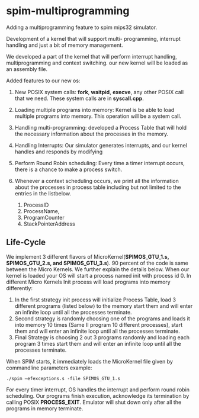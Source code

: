 # spim-multiprogramming
Adding a multiprogramming feature to spim mips32 simulator.


Development of a kernel that will support multi- programming, interrupt handling and just a
bit of memory management. 

We developed a part of the kernel that will perform interrupt handling, multiprogramming and context switching. our new kernel will be loaded as an assembly file.

Added features to our new os:

1) New POSIX system calls: **fork**, **waitpid**, **execve**, any other POSIX call that we need. These system
calls are in **syscall.cpp**.
2) Loading multiple programs into memory: Kernel is be able to load multiple programs into memory. This
operation will be a system call.
3) Handling multi-programming: developed a Process Table that will hold the necessary information
about the processes in the memory. 
4) Handling Interrupts: Our simulator generates interrupts, and our kernel handles and responds by modifying
5) Perform Round Robin scheduling: Every time a timer interrupt occurs, there is a chance to make a process switch.
6) Whenever a context scheduling occurs, we print all the information about the processes in process table including but not limited to the entries in the listbelow.

    1. ProcessID
    2. ProcessName,
    3. ProgramCounter
    4. StackPointerAddress


## Life-Cycle
We implement 3 different flavors of MicroKernel(**SPIMOS_GTU_1.s, SPIMOS_GTU_2.s, and
SPIMOS_GTU_3.s**). 90 percent of the code is same between the Micro Kernels. We further explain the details below.
When our kernel is loaded your OS will start a process named init with process id 0. In different Micro Kernels Init process will load programs into memory differently:


1) In the first strategy init process will initialize Process Table, load 3 different programs (listed below) to the
memory start them and will enter an infinite loop until all the processes terminate.
2) Second strategy is randomly choosing one of the programs and loads it into memory 10 times (Same 
II
program 10 different processes), start them and will enter an infinite loop until all the processes terminate.
3) Final Strategy is choosing 2 out 3 programs randomly and loading each program 3 times start them and will
enter an infinite loop until all the processes terminate.

When SPIM starts, it immediately loads the MicroKernel file given by commandline
parameters example:

``` ./spim –efexceptions.s -file SPIMOS_GTU_1.s ```

For every timer interrupt, OS handles the interrupt and perform round robin scheduling.
Our programs finish execution, acknowledge its termination by calling POSIX **PROCESS_EXIT**.
Emulator will shut down only after all the programs in memory terminate.

